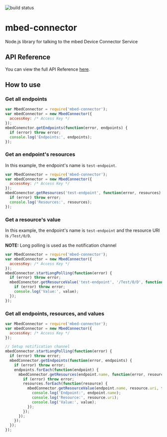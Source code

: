 ![build status](https://travis-ci.org/ARMmbed/mbed-connector-node.svg?branch=master)

# mbed-connector

Node.js library for talking to the mbed Device Connector Service

## API Reference

You can view the full API Reference [here](docs/API.md).

## How to use

### Get all endpoints

```javascript
var MbedConnector = require('mbed-connector');
var mbedConnector = new MbedConnector({
  accessKey: /* Access Key */
});
mbedConenctor.getEndpoints(function(error, endpoints) {
  if (error) throw error;
  console.log('Endpoints:', endpoints);
});
```

### Get an endpoint's resources
In this example, the endpoint's name is `test-endpoint`.

```javascript
var MbedConnector = require('mbed-connector');
var mbedConnector = new MbedConnector({
  accessKey: /* Access Key */
});
mbedConenctor.getResources('test-endpoint', function(error, resources) {
  if (error) throw error;
  console.log('Resources:', resources);
});
```

### Get a resource's value
In this example, the endpoint's name is `test-endpoint` and the resource URI is `/Test/0/D`.

**NOTE:** Long polling is used as the notification channel

```javascript
var MbedConnector = require('mbed-connector');
var mbedConnector = new MbedConnector({
  accessKey: /* Access Key */
});
mbedConnector.startLongPolling(function(error) {
  if (error) throw error;
  mbedConenctor.getResourceValue('test-endpoint', '/Test/0/D', function(error, value) {
    if (error) throw error;
    console.log('Value:', value);
  });
});
```

### Get all endpoints, resources, and values
```javascript
var MbedConnector = require('mbed-connector');
var mbedConnector = new MbedConnector({
  accessKey: /* Access Key */
});

// Setup notification channel
mbedConnector.startLongPolling(function(error) {
  if (error) throw error;
  mbedConnector.getEndpoints(function(error, endpoints) {
    if (error) throw error;
    endpoints.forEach(function(endpoint) {
      mbedConnector.getResources(endpoint.name, function(error, resources) {
        if (error) throw error;
        resources.forEach(function(resource) {
          mbedConnector.getResourceValue(endpoint.name, resource.uri, function(error, value) {
            console.log('Endpoint:', endpoint.name);
            console.log('Resource:', resource.uri);
            console.log('Value:', value);
          });
        });
      });
    });
  });
});
```


